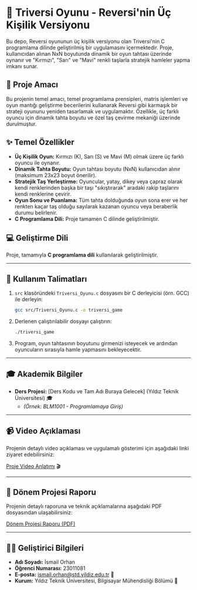 # 🎲 Triversi Oyunu - Reversi'nin Üç Kişilik Versiyonu

Bu depo, Reversi oyununun üç kişilik versiyonu olan Triversi'nin C programlama dilinde geliştirilmiş bir uygulamasını içermektedir. Proje, kullanıcıdan alınan NxN boyutunda dinamik bir oyun tahtası üzerinde oynanır ve "Kırmızı", "Sarı" ve "Mavi" renkli taşlarla stratejik hamleler yapma imkanı sunar.

## 🎯 Proje Amacı

Bu projenin temel amacı, temel programlama prensipleri, matris işlemleri ve oyun mantığı geliştirme becerilerini kullanarak Reversi gibi karmaşık bir strateji oyununu yeniden tasarlamak ve uygulamaktır. Özellikle, üç farklı oyuncu için dinamik tahta boyutu ve özel taş çevirme mekaniği üzerinde durulmuştur.

## ✨ Temel Özellikler

* **Üç Kişilik Oyun:** Kırmızı (K), Sarı (S) ve Mavi (M) olmak üzere üç farklı oyuncu ile oynanır.
* **Dinamik Tahta Boyutu:** Oyun tahtası boyutu (NxN) kullanıcıdan alınır (maksimum 23x23 boyut önerilir).
* **Stratejik Taş Yerleştirme:** Oyuncular, yatay, dikey veya çapraz olarak kendi renklerinden başka bir taşı "sıkıştırarak" aradaki rakip taşlarını kendi renklerine çevirir.
* **Oyun Sonu ve Puanlama:** Tüm tahta dolduğunda oyun sona erer ve her renkten kaçar taş olduğu sayılarak kazanan oyuncu veya beraberlik durumu belirlenir.
* **C Programlama Dili:** Proje tamamen C dilinde geliştirilmiştir.

## 💻 Geliştirme Dili

Proje, tamamıyla **C programlama dili** kullanılarak geliştirilmiştir.

---


## 🚀 Kullanım Talimatları

1.  `src` klasöründeki `Triversi_Oyunu.c` dosyasını bir C derleyicisi (örn. GCC) ile derleyin:
    ```bash
    gcc src/Triversi_Oyunu.c -o triversi_game
    ```
2.  Derlenen çalıştırılabilir dosyayı çalıştırın:
    ```bash
    ./triversi_game
    ```
3.  Program, oyun tahtasının boyutunu girmenizi isteyecek ve ardından oyuncuların sırasıyla hamle yapmasını bekleyecektir.

---

## 🎓 Akademik Bilgiler

* **Ders Projesi:** [Ders Kodu ve Tam Adı Buraya Gelecek] (Yıldız Teknik Üniversitesi) 🎓
    * *(Örnek: BLM1001 - Programlamaya Giriş)*

---

## 📹 Video Açıklaması

Projenin detaylı video açıklaması ve uygulamalı gösterimi için aşağıdaki linki ziyaret edebilirsiniz:

[Proje Video Anlatımı](https://drive.google.com/file/d/13vtdwHTJiP3Suw3eUBOXKi_i1mX2I48w/view?usp=sharing) 🎬

---

## 📄 Dönem Projesi Raporu

Projenin detaylı raporuna ve teknik açıklamalarına aşağıdaki PDF dosyasından ulaşabilirsiniz:

[Dönem Projesi Raporu (PDF)](docs/Triversi_Game_Raport.pdf)

---

## 🧑‍🎓 Geliştirici Bilgileri

* **Adı Soyadı:** İsmail Orhan
* **Öğrenci Numarası:** 23011081
* **E-posta:** ismail.orhan@std.yildiz.edu.tr 📧
* **Kurum:** Yıldız Teknik Üniversitesi, Bilgisayar Mühendisliği Bölümü 🏢

